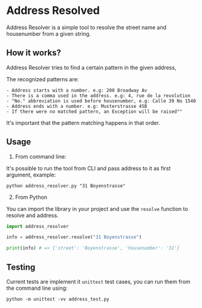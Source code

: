 
# Address Resolved

Address Resolver is a simple tool to resolve the street name and housenumber
from a given string.

## How it works?

Address Resolver tries to find a certain pattern in the given address,

The recognized patterns are:

    - Address starts with a number. e.g: 200 Broadway Av
    - There is a comma used in the address. e.g: 4, rue de la revolution
    - "No." abbreviation is used before housenumber, e.g: Calle 39 No 1540
    - Address ends with a number. e.g: Musterstrasse 45B
    - If there were no matched pattern, an Exception will be raised""

It's important that the pattern matching happens in that order.


## Usage

1. From command line:

It's possible to run the tool from CLI and pass address to it as first argument, example:

```
python address_resolver.py "31 Boyenstrasse"
```


2. From Python

You can import the library in your project and use the `resolve` function to resolve and address.

```python
import address_resolver

info = address_resolver.resolve("31 Boyenstrasse")

print(info) # => {'street': 'Boyenstrasse', 'housenumber': '31'}
```


## Testing

Current tests are implement it `unittest` test cases, you can run them from the command line using:

```
python -m unittest -vv address_test.py
```
